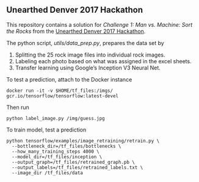 ## Unearthed Denver 2017 Hackathon

This repository contains a solution for *Challenge 1: Man vs. Machine: Sort the Rocks* from the 
[Unearthed Denver 2017 Hackathon](https://unearthed.solutions/hackathons/unearthed-denver-2017/).

The python script, *utils/data_prep.py*, prepares the data set by
1. Splitting the 25 rock image files into individual rock images.
2. Labeling each photo based on what was assigned in the excel sheets.
3. Transfer learning using Google’s Inception V3 Neural Net.

To test a prediction, attach to the Docker instance
```
docker run -it -v $HOME/tf_files:/imgs/ gcr.io/tensorflow/tensorflow:latest-devel
```

Then run

```
python label_image.py /img/guess.jpg
```

To train model, test a prediction
```
python tensorflow/examples/image_retraining/retrain.py \
  --bottleneck_dir=/tf_files/bottlenecks \
  --how_many_training_steps 4000 \
  --model_dir=/tf_files/inception \
  --output_graph=/tf_files/retrained_graph.pb \
  --output_labels=/tf_files/retrained_labels.txt \
  --image_dir /tf_files/data
```